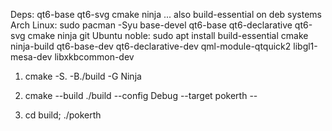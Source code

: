 Deps: qt6-base qt6-svg cmake ninja ... also build-essential on deb systems
Arch Linux: sudo pacman -Syu base-devel qt6-base qt6-declarative qt6-svg cmake ninja git
Ubuntu noble: sudo apt install build-essential cmake ninja-build qt6-base-dev qt6-declarative-dev qml-module-qtquick2 libgl1-mesa-dev libxkbcommon-dev

1. cmake -S. -B./build -G Ninja

2. cmake --build ./build --config Debug --target pokerth --

3. cd build; ./pokerth
